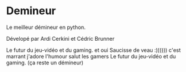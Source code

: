 # Demineur
Le meilleur démineur en python.

Dévelopé par Ardi Cerkini et Cédric Brunner

Le futur du jeu-vidéo et du gaming.
et oui
Saucisse de veau :)))))) c'est marrant j'adore l'humour salut les gamers
Le futur du jeu-vidéo et du gaming. (ça reste un démineur)
